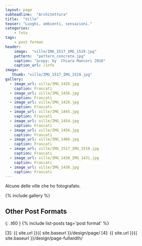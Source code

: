 ```yaml
---
layout: page
subheadline:  "Architettura"
title:  "Ville"
teaser: "Luoghi, ambienti, sensazioni."
categories:
    - foto
tags:
    - post format 
header:
    image:  "ville/IMG_1517_IMG_1519.jpg"
    pattern:  "pattern_concrete.jpg"
    caption: "&copy; by  Chiara Mancori 2016"
    caption_url: /info
image:
   thumb: "ville/IMG_1517_IMG_1519.jpg"
gallery:
  - image_url: ville/IMG_1435.jpg
    caption: Frascati
  - image_url: ville/IMG_1436.jpg
    caption: Frascati
  - image_url: ville/IMG_1428.jpg
    caption: Frascati
  - image_url: ville/IMG_1445.jpg
    caption: Frascati
  - image_url: ville/IMG_1454.jpg
    caption: Frascati
  - image_url: ville/IMG_1456.jpg
    caption: Frascati
  - image_url: ville/IMG_1466.jpg
    caption: Frascati
  - image_url: ville/IMG_1517_IMG_1519.jpg
    caption: Frascati  
  - image_url: ville/IMG_1430_IMG_1431.jpg
    caption: Frascati
  - image_url: ville/IMG_1438.jpg
    caption: Frascati
---
```

Alcune delle ville che ho fotografato.

<!--more-->

{% include gallery %}


## Other Post Formats
{: .t60 }
{% include list-posts tag='post format' %}



 [1]: http://foundation.zurb.com/docs/components/clearing.html
 [2]: http://foundation.zurb.com/docs/components/block_grid.html
 [3]: {{ site.url }}{{ site.baseurl }}/design/page/
 [4]: {{ site.url }}{{ site.baseurl }}/design/page-fullwidth/
